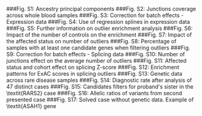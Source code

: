 ###Fig. S1: Ancestry principal components
###Fig. S2: Junctions coverage across whole blood samples
###Fig. S3: Correction for batch effects - Expression data
###Fig. S4: Use of regression splines in expression data
###Fig. S5: Further information on outlier enrichment analysis
###Fig. S6: Impact of the number of controls on the enrichment
###Fig. S7: Impact of the affected status on number of outliers
###Fig. S8: Percentage of samples with at least one candidate genes when filtering outliers
###Fig. S9: Correction for batch effects - Splicing data
###Fig. S10: Number of junctions effect on the average number of outliers
###Fig. S11: Affected status and cohort effect on splicing Z-score
###Fig. S12: Enrichment patterns for ExAC scores in splicing outliers
###Fig. S13: Genetic data across rare disease samples
###Fig. S14: Diagnostic rate after analysis of 47 distinct cases
###Fig. S15: Candidates filters for proband's sister in the \textit{RARS2} case 
###Fig. S16: Allelic ratios of variants from second presented case
###Fig. S17: Solved case without genetic data. Example of \textit{ASAH1} gene
